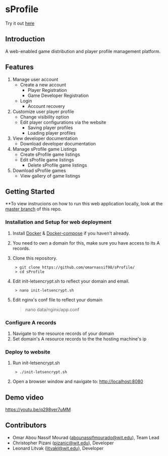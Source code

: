 # sProfile
Try it out [here](https://sprofile.games)

## Introduction

A web-enabled game distribution and player profile management platform.

## Features
1. Manage user account
	* Create a new account
		* Player Registration
		* Game Developer Registration
	* Login
		* Account recovery
2. Customize user player profile
	* Change visibility option
	* Edit player configurations via the website
		* Saving player profiles
		* Loading player profiles
3. View developer documentation
	* Download developer documentation
4. Manage sProfile game Listings
	* Create sProfile game listings
	* Edit sProfile game listings
		* Delete sProfile game listings
5. Download sProfile games
	* View gallery of game listings 
## Getting Started
**To view instrucions on how to run this web application locally, look at the [master branch](https://github.com/omarnassif98/sProfile) of this repo.
### Installation and Setup for web deployment
1. Install [Docker](https://docs.docker.com/get-docker/)  & [Docker-compose](https://docs.docker.com/compose/install/) if you haven't already.
2. You need to own a domain for this, make sure you have access to its A records.
3. Clone this repository.
		
		> git clone https://github.com/omarnassif98/sProfile/
		> cd sProfile
		
3. Edit init-letsencrypt.sh to reflect your domain and email.

		> nano init-letsencrypt.sh

4. Edit nginx's conf file to reflect your domain

    > nano data/nginx/app.conf

### Configure A records

1. Navigate to the resource records of your domain
2. Set domain's A resource records to the the hosting machine's ip

### Deploy to website
1. Run init-letsencrypt.sh

		> ./init-letsencrypt.sh
		
2. Open a browser window and navigate to: [http://localhost:8080](http://localhost:8080)

## Demo video

https://youtu.be/q298ver7uMM

## Contributors

* Omar Abou Nassif Mourad (abounassifmourado@wit.edu), Team Lead
* Christopher Pizani (pizanic@wit.edu), Developer
* Leonard Litvak (litvakl@wit.edu), Developer
